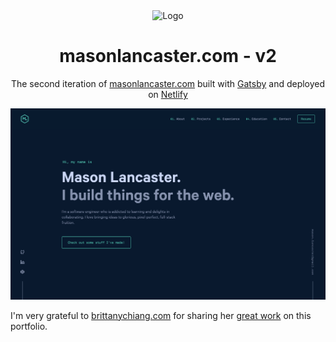 <div align="center">
  <img alt="Logo" src="https://raw.githubusercontent.com/masomaster/portfolio-v2/main/src/images/logo.png" width="100" />
</div>
<h1 align="center">
  masonlancaster.com - v2
</h1>
<p align="center">
  The second iteration of <a href="https://masonlancaster.com" target="_blank">masonlancaster.com</a> built with <a href="https://www.gatsbyjs.org/" target="_blank">Gatsby</a> and deployed on <a href="https://www.netlify.com/" target="_blank">Netlify</a>
</p>

![demo](https://raw.githubusercontent.com/masomaster/portfolio-v2/main/src/images/demo.png)

I'm very grateful to [brittanychiang.com](https://brittanychiang.com) for sharing her [great work](https://github.com/bchiang7/v4) on this portfolio.
